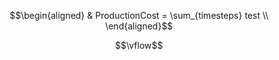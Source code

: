 ```math
\begin{aligned}
& ProductionCost = \sum_{timesteps} test \\
\end{aligned}
```

```math
\newcommand{\vflow}[1]{flow} 
```

```math
\vflow
```